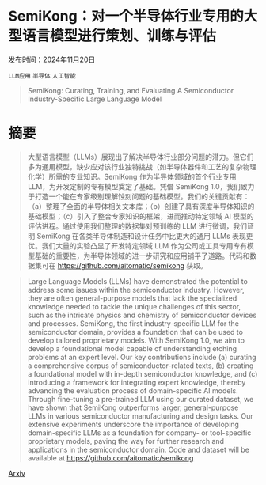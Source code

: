 # SemiKong：对一个半导体行业专用的大型语言模型进行策划、训练与评估

发布时间：2024年11月20日

`LLM应用` `半导体` `人工智能`

> SemiKong: Curating, Training, and Evaluating A Semiconductor Industry-Specific Large Language Model

# 摘要

> 大型语言模型（LLMs）展现出了解决半导体行业部分问题的潜力。但它们多为通用模型，缺少应对该行业独特挑战（如半导体器件和工艺的复杂物理化学）所需的专业知识。SemiKong 作为半导体领域的首个行业专用 LLM，为开发定制的专有模型奠定了基础。凭借 SemiKong 1.0，我们致力于打造一个能在专家级别理解蚀刻问题的基础模型。我们的关键贡献有：（a）整理了全面的半导体相关文本库；（b）创建了具有深度半导体知识的基础模型；（c）引入了整合专家知识的框架，进而推动特定领域 AI 模型的评估进程。通过使用我们整理的数据集对预训练的 LLM 进行微调，我们证明 SemiKong 在各类半导体制造和设计任务中比更大的通用 LLMs 表现更优。我们大量的实验凸显了开发特定领域 LLM 作为公司或工具专用专有模型基础的重要性，为半导体领域的进一步研究和应用铺平了道路。代码和数据集可在 https://github.com/aitomatic/semikong 获取。

> Large Language Models (LLMs) have demonstrated the potential to address some issues within the semiconductor industry. However, they are often general-purpose models that lack the specialized knowledge needed to tackle the unique challenges of this sector, such as the intricate physics and chemistry of semiconductor devices and processes. SemiKong, the first industry-specific LLM for the semiconductor domain, provides a foundation that can be used to develop tailored proprietary models. With SemiKong 1.0, we aim to develop a foundational model capable of understanding etching problems at an expert level. Our key contributions include (a) curating a comprehensive corpus of semiconductor-related texts, (b) creating a foundational model with in-depth semiconductor knowledge, and (c) introducing a framework for integrating expert knowledge, thereby advancing the evaluation process of domain-specific AI models. Through fine-tuning a pre-trained LLM using our curated dataset, we have shown that SemiKong outperforms larger, general-purpose LLMs in various semiconductor manufacturing and design tasks. Our extensive experiments underscore the importance of developing domain-specific LLMs as a foundation for company- or tool-specific proprietary models, paving the way for further research and applications in the semiconductor domain. Code and dataset will be available at https://github.com/aitomatic/semikong

[Arxiv](https://arxiv.org/abs/2411.13802)